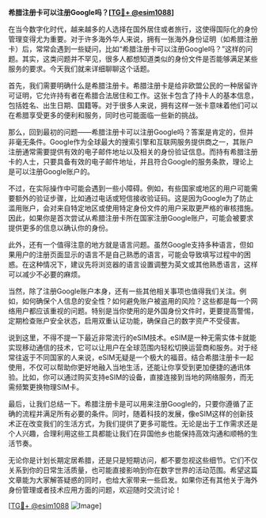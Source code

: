 **希腊注册卡可以注册Google吗？[[TG💪+ @esim1088](https://t.me/s/esim1088)]**

在当今数字化时代，越来越多的人选择在国外居住或者旅行，这使得国际化的身份管理变得尤为重要。对于许多海外华人来说，拥有一张海外身份证明（如希腊注册卡）后，常常会遇到一些疑问，比如“希腊注册卡可以注册Google吗？”这样的问题。其实，这类问题并不罕见，很多人都想知道类似的身份文件是否能够满足某些服务的要求。今天我们就来详细聊聊这个话题。

首先，我们需要明确什么是希腊注册卡。希腊注册卡是给非欧盟公民的一种居留许可证明，它允许持有者在希腊合法居住和工作。这张卡包含了持卡人的基本信息，包括姓名、出生日期、国籍等。对于很多人来说，拥有这样一张卡意味着他们可以在希腊享受更多的便利和服务，同时也可能面临一些新的挑战。

那么，回到最初的问题——希腊注册卡可以注册Google吗？答案是肯定的，但并非毫无条件。Google作为全球最大的搜索引擎和互联网服务提供商之一，其账户注册通常需要提供有效的电子邮件地址以及相关的身份验证信息。而持有希腊注册卡的人士，只要具备有效的电子邮件地址，并且符合Google的服务条款，理论上是可以注册Google账户的。

不过，在实际操作中可能会遇到一些小障碍。例如，有些国家或地区的用户可能需要额外的验证步骤，比如通过电话或短信接收验证码。这是因为Google为了防止滥用账户，会对来自特定地区或使用特定身份文件的用户采取更严格的审核措施。因此，如果你是首次尝试从希腊注册卡所在国家注册Google账户，可能会被要求提供更多的信息以确认你的身份。

此外，还有一个值得注意的地方就是语言问题。虽然Google支持多种语言，但如果用户的注册页面显示的语言不是自己熟悉的语言，可能会导致填写过程中的困惑。在这种情况下，建议先将浏览器的语言设置调整为英文或其他熟悉语言，这样可以减少不必要的麻烦。

当然，除了注册Google账户本身，还有一些其他相关事项也值得我们关注。例如，如何确保个人信息的安全性？如何避免账户被盗用的风险？这些都是每一个网络用户都应该重视的问题。特别是当你使用的是外国身份文件时，更要提高警惕，定期检查账户安全状态，启用双重认证功能，确保自己的数字资产不受侵害。

说到这里，不得不提一下最近非常流行的eSIM技术。eSIM是一种无需实体卡就能实现移动通信的技术，它可以让用户在全球范围内轻松切换运营商和服务。对于经常往返于不同国家的人来说，eSIM无疑是一个极大的福音。结合希腊注册卡一起使用，不仅可以帮助你更好地融入当地生活，还能让你享受到更加便捷的通讯体验。比如，你可以通过购买支持eSIM的设备，直接连接到当地的网络服务，而无需频繁更换物理SIM卡。

最后，让我们总结一下。希腊注册卡是可以用来注册Google的，只要你遵循了正确的流程并满足所有必要的条件。同时，随着科技的发展，像eSIM这样的创新技术正在改变我们的生活方式，为我们提供了更多可能性。无论是出于工作需求还是个人兴趣，合理利用这些工具都能让我们在异国他乡也能保持高效沟通和顺畅的生活节奏。

无论你是计划长期定居希腊，还是只是短期访问，都不要忽视这些细节。它们不仅关系到你的日常生活质量，也可能直接影响到你在数字世界的活动范围。希望这篇文章能为大家解答疑惑的同时，也给大家带来一些启发。如果你还有其他关于海外身份管理或者技术应用方面的问题，欢迎随时交流讨论！

[[TG💪+ @esim1088](https://t.me/s/esim1088) ![Image](https://i.postimg.cc/4NQfJmqS/Snipaste-2025-05-13-00-14-12.png)]